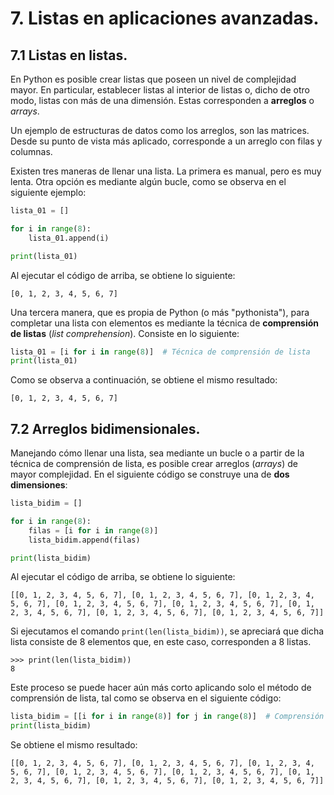 # 7. Listas en aplicaciones avanzadas.

## 7.1 Listas en listas.

En Python es posible crear listas que poseen un nivel de complejidad mayor. En particular, establecer listas al interior de listas o, dicho de otro modo, listas con más de una dimensión. Estas corresponden a **arreglos** o *arrays*.

Un ejemplo de estructuras de datos como los arreglos, son las matrices. Desde su punto de vista más aplicado, corresponde a un arreglo con filas y columnas.

Existen tres maneras de llenar una lista. La primera es manual, pero es muy lenta. Otra opción es mediante algún bucle, como se observa en el siguiente ejemplo:

```python
lista_01 = []

for i in range(8):
    lista_01.append(i)

print(lista_01)
```

Al ejecutar el código de arriba, se obtiene lo siguiente:

```
[0, 1, 2, 3, 4, 5, 6, 7]
```

Una tercera manera, que es propia de Python (o más "pythonista"), para completar una lista con elementos es mediante la técnica de **comprensión de listas** (*list comprehension*). Consiste en lo siguiente:

```python
lista_01 = [i for i in range(8)]  # Técnica de comprensión de lista
print(lista_01)
```

Como se observa a continuación, se obtiene el mismo resultado:

```
[0, 1, 2, 3, 4, 5, 6, 7]
```

## 7.2 Arreglos bidimensionales.

Manejando cómo llenar una lista, sea mediante un bucle o a partir de la técnica de comprensión de lista, es posible crear arreglos (*arrays*) de mayor complejidad. En el siguiente código se construye una de **dos dimensiones**:

```python
lista_bidim = []

for i in range(8):
    filas = [i for i in range(8)]
    lista_bidim.append(filas)

print(lista_bidim)
```

Al ejecutar el código de arriba, se obtiene lo siguiente:

```
[[0, 1, 2, 3, 4, 5, 6, 7], [0, 1, 2, 3, 4, 5, 6, 7], [0, 1, 2, 3, 4, 5, 6, 7], [0, 1, 2, 3, 4, 5, 6, 7], [0, 1, 2, 3, 4, 5, 6, 7], [0, 1, 2, 3, 4, 5, 6, 7], [0, 1, 2, 3, 4, 5, 6, 7], [0, 1, 2, 3, 4, 5, 6, 7]]
```

Si ejecutamos el comando `print(len(lista_bidim))`, se apreciará que dicha lista consiste de 8 elementos que, en este caso, corresponden a 8 listas.

```
>>> print(len(lista_bidim))
8
```

Este proceso se puede hacer aún más corto aplicando solo el método de comprensión de lista, tal como se observa en el siguiente código:

```python
lista_bidim = [[i for i in range(8)] for j in range(8)]  # Comprensión de lista
print(lista_bidim)
```

Se obtiene el mismo resultado:

```
[[0, 1, 2, 3, 4, 5, 6, 7], [0, 1, 2, 3, 4, 5, 6, 7], [0, 1, 2, 3, 4, 5, 6, 7], [0, 1, 2, 3, 4, 5, 6, 7], [0, 1, 2, 3, 4, 5, 6, 7], [0, 1, 2, 3, 4, 5, 6, 7], [0, 1, 2, 3, 4, 5, 6, 7], [0, 1, 2, 3, 4, 5, 6, 7]]
```